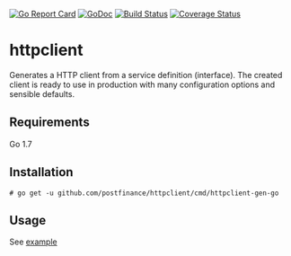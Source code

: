 [![Go Report Card](https://goreportcard.com/badge/github.com/postfinance/httpclient)](https://goreportcard.com/report/github.com/postfinance/httpclient)
[![GoDoc](https://godoc.org/github.com/postfinance/httpclient?status.svg)](https://godoc.org/github.com/postfinance/httpclient)
[![Build Status](https://github.com/postfinance/httpclient/workflows/build/badge.svg)](https://github.com/postfinance/httpclient/actions)
[![Coverage Status](https://coveralls.io/repos/github/postfinance/httpclient/badge.svg?branch=master)](https://coveralls.io/github/postfinance/httpclient?branch=master)

# httpclient

Generates a HTTP client from a service definition (interface). The created client is ready to use in production with many configuration options and sensible defaults.

## Requirements

Go 1.7

## Installation

    # go get -u github.com/postfinance/httpclient/cmd/httpclient-gen-go

## Usage
See [example](example/)
